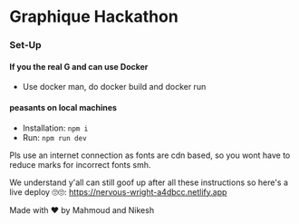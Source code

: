# Graphique Hackathon

### Set-Up

#### If you the real G and can use Docker

<ul>
<li>Use docker man, do docker build and docker run</li>
</ul>

#### peasants on local machines

<ul>
<li>Installation: <code>npm i</code></li>
<li>Run: <code>npm run dev</code></li>
</ul>

Pls use an internet connection as fonts are cdn based, so you wont have to reduce marks for incorrect fonts smh.

We understand y'all can still goof up after all these instructions so here's a live deploy 🙄🙄: https://nervous-wright-a4dbcc.netlify.app

Made with ❤️ by Mahmoud and Nikesh
